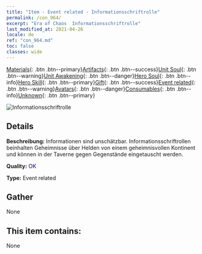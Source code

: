 ```yaml
---
title: "Item - Event related - Informationsschriftrolle"
permalink: /con_964/
excerpt: "Era of Chaos  Informationsschriftrolle"
last_modified_at: 2021-04-26
locale: de
ref: "con_964.md"
toc: false
classes: wide
---
```

 [Materials](/ItemsDE/){: .btn .btn--primary}[Artifacts](/ItemsDE/Artifacts/){: .btn .btn--success}[Unit Soul](/ItemsDE/UnitSoul/){: .btn .btn--warning}[Unit Awakening](/ItemsDE/UnitAwakening/){: .btn .btn--danger}[Hero Soul](/ItemsDE/HeroSoul/){: .btn .btn--info}[Hero Skill](/ItemsDE/HeroSkill/){: .btn .btn--primary}[Gift](/ItemsDE/Gift/){: .btn .btn--success}[Event related](/ItemsDE/Events/){: .btn .btn--warning}[Avatars](/ItemsDE/Avatars/){: .btn .btn--danger}[Consumables](/ItemsDE/Consumables/){: .btn .btn--info}[Unknown](/ItemsDE/Unknown/){: .btn .btn--primary}

 ![Informationsschriftrolle](/images/t/i_40900.png)

## Details
 **Beschreibung:** Informationen sind unschätzbar. Informationsschriftrollen beinhalten Geheimnisse über Helden von einem geheimnisvollen Kontinent und können in der Taverne gegen Gegenstände eingetauscht werden.

 **Quality:** <span style="color: #000080">OK</span>

 **Type:** Event related

## Gather

  None

## This item contains:

  None

